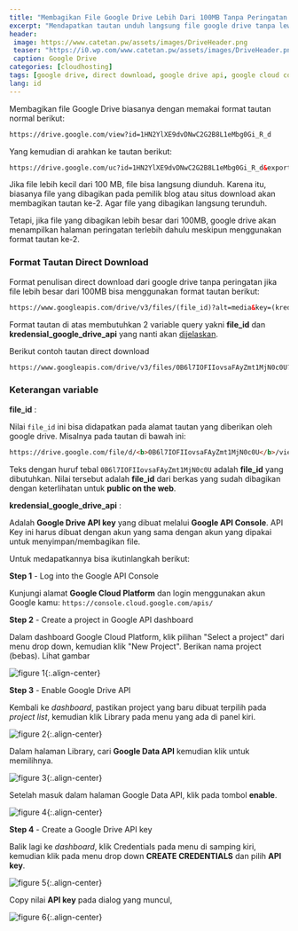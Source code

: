 ```yaml
---
title: "Membagikan File Google Drive Lebih Dari 100MB Tanpa Peringatan (Direct Download)"
excerpt: "Mendapatkan tautan unduh langsung file google drive tanpa lewat halaman peringatan jika file lebih dari 100 MB. Step by step membuat Google Drive API Key"
header:
 image: https://www.catetan.pw/assets/images/DriveHeader.png
 teaser: "https://i0.wp.com/www.catetan.pw/assets/images/DriveHeader.png?resize=640,340"
 caption: Google Drive
categories: [cloudhosting]
tags: [google drive, direct download, google drive api, google cloud console]
lang: id
---
```


Membagikan file Google Drive biasanya dengan memakai format tautan normal berikut:
```html
https://drive.google.com/view?id=1HN2YlXE9dvDNwC2G2B8L1eMbg0Gi_R_d
```
Yang kemudian di arahkan ke tautan berikut:

```html
https://drive.google.com/uc?id=1HN2YlXE9dvDNwC2G2B8L1eMbg0Gi_R_d&export=download
```

Jika file lebih kecil dari 100 MB, file bisa langsung diunduh. Karena itu, biasanya file yang dibagikan pada pemilik blog atau situs download akan membagikan tautan ke-2. Agar file yang dibagikan langsung terunduh.

Tetapi, jika file yang dibagikan lebih besar dari 100MB, google drive akan menampilkan halaman peringatan terlebih dahulu meskipun menggunakan format tautan ke-2.

### Format Tautan Direct Download

Format penulisan direct download dari google drive tanpa peringatan jika file lebih besar dari 100MB bisa menggunakan format tautan berikut:

```html
https://www.googleapis.com/drive/v3/files/(file_id)?alt=media&key=(kredensial_google_drive_api)
```

Format tautan di atas membutuhkan 2 variable query yakni **file_id** dan **kredensial_google_drive_api** yang nanti akan [dijelaskan](#keterangan-variable).

Berikut contoh tautan direct download 

```html
https://www.googleapis.com/drive/v3/files/0B6l7IOFIIovsaFAyZmt1MjN0c0U?alt=media&key=AIzaSyAeViL9QOYB4sxwJcqXLMlvsIVOTpNpF5E
```

### Keterangan variable

**file_id** :

Nilai `file_id` ini bisa didapatkan pada alamat tautan yang diberikan oleh google drive. Misalnya pada tautan di bawah ini:
```html
https://drive.google.com/file/d/<b>0B6l7IOFIIovsaFAyZmt1MjN0c0U</b>/view?usp=sharing
```

Teks dengan huruf tebal `0B6l7IOFIIovsaFAyZmt1MjN0c0U` adalah **file_id** yang dibutuhkan. Nilai tersebut adalah **file_id** dari berkas yang sudah dibagikan dengan keterlihatan untuk **public on the web**.

**kredensial_google_drive_api** :

Adalah **Google Drive API key** yang dibuat melalui **Google API Console**. API Key ini harus dibuat dengan akun yang sama dengan akun yang dipakai untuk menyimpan/membagikan file.

Untuk medapatkannya bisa ikutinlangkah berikut:

**Step 1** - Log into the Google API Console

Kunjungi alamat **Google Cloud Platform** dan login menggunakan akun Google kamu: `https://console.cloud.google.com/apis/`

**Step 2** - Create a project in Google API dashboard

Dalam dashboard Google Cloud Platform, klik pilihan "Select a project" dari menu drop down, kemudian klik "New Project". Berikan nama project (bebas). Lihat gambar

![figure 1](https://www.catetan.pw/assets/images/google-api-new-project.png){:.align-center}

**Step 3** - Enable Google Drive API

Kembali ke _dashboard_, pastikan project yang baru dibuat terpilih pada _project list_, kemudian klik Library pada menu yang ada di panel kiri.

![figure 2](https://www.catetan.pw/assets/images/google-api-library.png){:.align-center}

Dalam halaman Library, cari **Google Data API** kemudian klik untuk memilihnya.

![figure 3](https://www.catetan.pw/assets/images/google-data-api.png){:.align-center}

Setelah masuk dalam halaman Google Data API, klik pada tombol **enable**.

![figure 4](https://www.catetan.pw/assets/images/enable-google-data-api.png){:.align-center}

**Step 4** - Create a Google Drive API key

Balik lagi ke _dashboard_, klik Credentials pada menu di samping kiri, kemudian klik pada menu drop down **CREATE CREDENTIALS** dan pilih **API key**.

![figure 5](https://www.catetan.pw/assets/images/google-data-api-create-api-key.png){:.align-center}

Copy nilai **API key** pada dialog yang muncul,

![figure 6](https://www.catetan.pw/assets/images/google-data-api-copy-key.png ){:.align-center}


